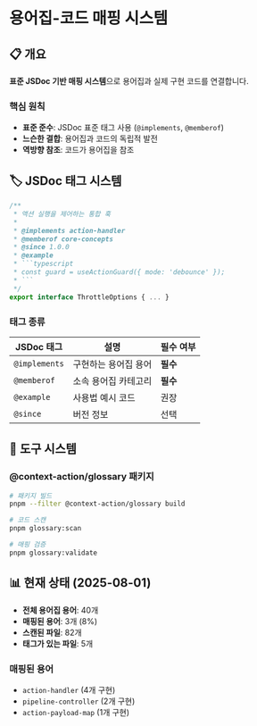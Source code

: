 # 용어집-코드 매핑 시스템

## 📋 개요

**표준 JSDoc 기반 매핑 시스템**으로 용어집과 실제 구현 코드를 연결합니다.

### 핵심 원칙
- **표준 준수**: JSDoc 표준 태그 사용 (`@implements`, `@memberof`)
- **느슨한 결합**: 용어집과 코드의 독립적 발전
- **역방향 참조**: 코드가 용어집을 참조

## 🏷️ JSDoc 태그 시스템

```typescript
/**
 * 액션 실행을 제어하는 통합 훅
 * 
 * @implements action-handler
 * @memberof core-concepts
 * @since 1.0.0
 * @example
 * ```typescript
 * const guard = useActionGuard({ mode: 'debounce' });
 * ```
 */
export interface ThrottleOptions { ... }
```

### 태그 종류

| JSDoc 태그 | 설명 | 필수 여부 |
|-----------|------|----------|
| `@implements` | 구현하는 용어집 용어 | **필수** |
| `@memberof` | 소속 용어집 카테고리 | **필수** |
| `@example` | 사용법 예시 코드 | 권장 |
| `@since` | 버전 정보 | 선택 |

## 🔧 도구 시스템

### @context-action/glossary 패키지
```bash
# 패키지 빌드
pnpm --filter @context-action/glossary build

# 코드 스캔
pnpm glossary:scan

# 매핑 검증
pnpm glossary:validate
```

## 📊 현재 상태 (2025-08-01)

- **전체 용어집 용어**: 40개
- **매핑된 용어**: 3개 (8%)
- **스캔된 파일**: 82개
- **태그가 있는 파일**: 5개

### 매핑된 용어
- `action-handler` (4개 구현)
- `pipeline-controller` (2개 구현) 
- `action-payload-map` (1개 구현)